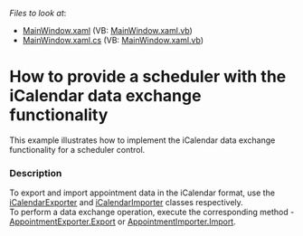 <!-- default file list -->
*Files to look at*:

* [MainWindow.xaml](./CS/WpfApplication1/MainWindow.xaml) (VB: [MainWindow.xaml.vb](./VB/WpfApplication1/MainWindow.xaml.vb))
* [MainWindow.xaml.cs](./CS/WpfApplication1/MainWindow.xaml.cs) (VB: [MainWindow.xaml.vb](./VB/WpfApplication1/MainWindow.xaml.vb))
<!-- default file list end -->
# How to provide a scheduler with the iCalendar data exchange functionality


<p>This example illustrates how to implement the iCalendar data exchange functionality for a scheduler control.</p>


<h3>Description</h3>

<p>To export and import appointment data in the iCalendar format, use the <a href="http://documentation.devexpress.com/#WindowsForms/clsDevExpressXtraScheduleriCalendariCalendarExportertopic"><u>iCalendarExporter</u></a> and <a href="http://documentation.devexpress.com/#WindowsForms/clsDevExpressXtraScheduleriCalendariCalendarImportertopic"><u>iCalendarImporter</u></a> classes respectively.&nbsp;<br /> To perform a data exchange operation, execute the corresponding method - <a href="http://documentation.devexpress.com/#CoreLibraries/DevExpressXtraSchedulerExchangeAppointmentExporter_Exporttopic"><u>AppointmentExporter.Export</u></a> or <a href="http://documentation.devexpress.com/#CoreLibraries/DevExpressXtraSchedulerExchangeAppointmentImporter_Importtopic"><u>AppointmentImporter.Import</u></a>.</p>

<br/>



